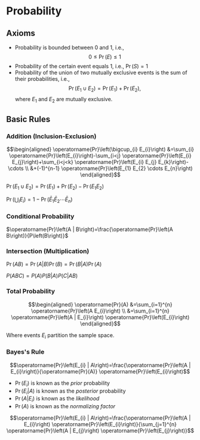 # Probability

## Axioms

- Probability is bounded between $0$ and $1,$ i.e., 
  $$0 \leq \operatorname{Pr}(E) \leq 1$$
- Probability of the certain event equals $1,$ i.e., $\operatorname{Pr}(S)=1$
- Probability of the union of two mutually exclusive events is the sum of their probabilities, i.e., 
  $$\operatorname{Pr}\left(E_{1} \cup E_{2}\right)=\operatorname{Pr}\left(E_{1}\right)+\operatorname{Pr}\left(E_{2}\right),$$
  where $E_{1}$ and $E_{2}$ are mutually exclusive.

## Basic Rules

### Addition (Inclusion-Exclusion)

$$\begin{aligned}
\operatorname{Pr}\left(\bigcup_{i} E_{i}\right) &=\sum_{i} \operatorname{Pr}\left(E_{i}\right)-\sum_{i<j} \operatorname{Pr}\left(E_{i} E_{j}\right)+\sum_{i<j<k} \operatorname{Pr}\left(E_{i} E_{j} E_{k}\right)-\cdots \\
&+(-1)^{n-1} \operatorname{Pr}\left(E_{1} E_{2} \cdots E_{n}\right)
\end{aligned}$$

$\operatorname{Pr}\left(E_{1} \cup E_{2}\right)=\operatorname{Pr}\left(E_{1}\right)+\operatorname{Pr}\left(E_{2}\right)-\operatorname{Pr}\left(E_{1} E_{2}\right)$

$\operatorname{Pr}\left(\bigcup_{i} E_{i}\right)=1-\operatorname{Pr}\left(\bar{E}_{1} \bar{E}_{2} \cdots \bar{E}_{n}\right)$

### Conditional Probability

$\operatorname{Pr}\left(A | B\right)=\frac{\operatorname{Pr}\left(A B\right)}{P\left(B\right)}$

### Intersection (Multiplication) 

$\operatorname{Pr}\left(A B\right)=\operatorname{Pr}\left(A | B\right) \operatorname{Pr}\left(B\right)=\operatorname{Pr}\left(B | A\right) \operatorname{Pr}\left(A\right)$

$P(A B C)=P(A) P(B | A) P(C | A B)$

### Total Probability

$$\begin{aligned}
\operatorname{Pr}(A) &=\sum_{i=1}^{n} \operatorname{Pr}\left(A E_{i}\right) \\
&=\sum_{i=1}^{n} \operatorname{Pr}\left(A | E_{i}\right) \operatorname{Pr}\left(E_{i}\right)
\end{aligned}$$

Where events $E_i$ partition the sample space.

### Bayes's Rule

$$\operatorname{Pr}\left(E_{i} | A\right)=\frac{\operatorname{Pr}\left(A | E_{i}\right)}{\operatorname{Pr}(A)} \operatorname{Pr}\left(E_{i}\right)$$

- $\operatorname{Pr}\left(E_{i}\right)$ is known as the *prior* probability
- $\operatorname{Pr}\left(E_{i} | A\right)$ is known as the *posterior* probability
- $\operatorname{Pr}\left(A | E_{i}\right)$ is known as the *likelihood*
- $\operatorname{Pr}\left(A\right)$ is known as the *normalizing factor*

$$\operatorname{Pr}\left(E_{i} | A\right)=\frac{\operatorname{Pr}\left(A | E_{i}\right) \operatorname{Pr}\left(E_{i}\right)}{\sum_{j=1}^{n} \operatorname{Pr}\left(A | E_{j}\right) \operatorname{Pr}\left(E_{j}\right)}$$